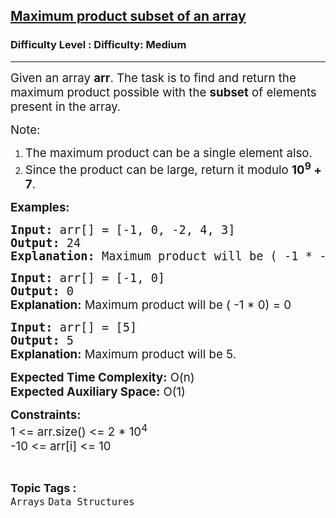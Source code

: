 <h2><a href="https://www.geeksforgeeks.org/problems/maximum-product-subset-of-an-array/1">Maximum product subset of an array</a></h2><h3>Difficulty Level : Difficulty: Medium</h3><hr><div class="problems_problem_content__Xm_eO" bis_skin_checked="1"><p><span style="font-size: 14pt;">Given an array <strong>arr</strong>. The task is to find and return the maximum product possible with the <strong>subset</strong> of elements present in the array. </span></p>
<p><span style="font-size: 14pt;">Note:</span></p>
<ol>
<li><span style="font-size: 14pt;">The maximum product can be a single element also.</span></li>
<li><span style="font-size: 14pt;">Since the product can be large, return it modulo <strong>10<sup>9</sup> + 7</strong>.</span></li>
</ol>
<p><span style="font-size: 14pt;"><strong>Examples:</strong></span></p>
<pre><span style="font-size: 14pt;"><strong>Input: </strong>arr[] = [-1, 0, -2, 4, 3]
<strong>Output: </strong>24
<strong>Explanation:</strong> Maximum product will be ( -1 * -2 * 4 * 3 ) = 24</span></pre>
<pre><span style="font-size: 14pt;"><strong>Input: </strong>arr[] = [-1, 0]
<strong>Output: </strong>0<br><strong style="font-family: -apple-system, BlinkMacSystemFont, 'Segoe UI', Roboto, Oxygen, Ubuntu, Cantarell, 'Open Sans', 'Helvetica Neue', sans-serif;">Explanation:</strong><span style="font-family: -apple-system, BlinkMacSystemFont, 'Segoe UI', Roboto, Oxygen, Ubuntu, Cantarell, 'Open Sans', 'Helvetica Neue', sans-serif;"> Maximum product will be ( -1 * 0) = 0</span><br></span></pre>
<pre><span style="font-size: 14pt;"><strong>Input: </strong>arr[] = [5]
<strong>Output: </strong>5</span><br><span style="font-size: 14pt;"><strong style="font-family: -apple-system, BlinkMacSystemFont, 'Segoe UI', Roboto, Oxygen, Ubuntu, Cantarell, 'Open Sans', 'Helvetica Neue', sans-serif;">Explanation:</strong><span style="font-family: -apple-system, BlinkMacSystemFont, 'Segoe UI', Roboto, Oxygen, Ubuntu, Cantarell, 'Open Sans', 'Helvetica Neue', sans-serif;"> Maximum product will be 5.</span></span></pre>
<p><span style="font-size: 14pt;"><strong>Expected Time Complexity:</strong> O(n)<br><strong>Expected Auxiliary Space:</strong> O(1)</span></p>
<p><span style="font-size: 14pt;"><strong>Constraints:</strong><br>1 &lt;= arr.size() &lt;= 2 * 10<sup>4</sup><br>-10 &lt;= arr[i] &lt;= 10</span></p></div><br><p><span style=font-size:18px><strong>Topic Tags : </strong><br><code>Arrays</code>&nbsp;<code>Data Structures</code>&nbsp;
